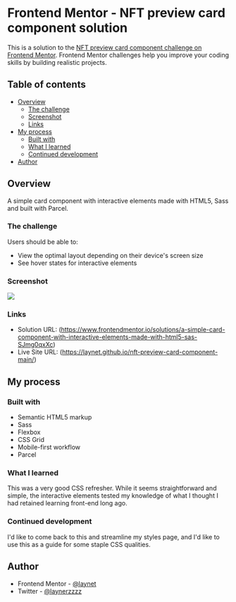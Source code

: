 # Frontend Mentor - NFT preview card component solution

This is a solution to the [NFT preview card component challenge on Frontend Mentor](https://www.frontendmentor.io/challenges/nft-preview-card-component-SbdUL_w0U). Frontend Mentor challenges help you improve your coding skills by building realistic projects. 

## Table of contents

- [Overview](#overview)
  - [The challenge](#the-challenge)
  - [Screenshot](#screenshot)
  - [Links](#links)
- [My process](#my-process)
  - [Built with](#built-with)
  - [What I learned](#what-i-learned)
  - [Continued development](#continued-development)
- [Author](#author)


## Overview

A simple card component with interactive elements made with HTML5, Sass and built with Parcel.
### The challenge

Users should be able to:

- View the optimal layout depending on their device's screen size
- See hover states for interactive elements

### Screenshot

![](images/nft-ss.png)

### Links

- Solution URL: (https://www.frontendmentor.io/solutions/a-simple-card-component-with-interactive-elements-made-with-html5-sas-SJmg0qxXc)
- Live Site URL: (https://laynet.github.io/nft-preview-card-component-main/)

## My process

### Built with

- Semantic HTML5 markup
- Sass
- Flexbox
- CSS Grid
- Mobile-first workflow
- Parcel

### What I learned

This was a very good CSS refresher. While it seems straightforward and simple, the interactive elements tested my knowledge of what I thought I had retained learning front-end long ago.

### Continued development

I'd like to come back to this and streamline my styles page, and I'd like to use this as a guide for some staple CSS qualities.

## Author

- Frontend Mentor - [@laynet](https://www.frontendmentor.io/profile/laynet)
- Twitter - [@laynerzzzz](https://twitter.com/laynerzzzz)


